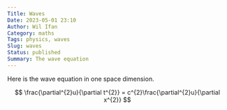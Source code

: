```yaml
---
Title: Waves
Date: 2023-05-01 23:10
Author: Wil Ifan
Category: maths
Tags: physics, waves
Slug: waves
Status: published
Summary: The wave equation
---
```


Here is the wave equation in one space dimension.

$$
\frac{\partial^{2}u}{\partial t^{2}} = c^{2}\frac{\partial^{2}u}{\partial x^{2}}
$$
